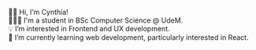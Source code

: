 👋🏻 Hi, I’m Cynthia! <br>
👩🏻‍💻 I'm a student in BSc Computer Science @ UdeM. <br>
💡 I’m interested in Frontend and UX development. <br>
🌱 I’m currently learning web development, particularly interested in React.

<!---
cphan98/cphan98 is a ✨ special ✨ repository because its `README.md` (this file) appears on your GitHub profile.
You can click the Preview link to take a look at your changes.
--->
